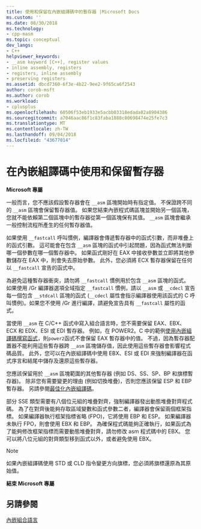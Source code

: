```yaml
---
title: 使用和保留在內嵌組譯碼中的暫存器 |Microsoft Docs
ms.custom: ''
ms.date: 08/30/2018
ms.technology:
- cpp-masm
ms.topic: conceptual
dev_langs:
- C++
helpviewer_keywords:
- __asm keyword [C++], register values
- inline assembly, registers
- registers, inline assembly
- preserving registers
ms.assetid: dbcd7360-6f3e-4b22-9ee2-9f65ca6f2543
author: corob-msft
ms.author: corob
ms.workload:
- cplusplus
ms.openlocfilehash: 60506f53eb1933e5acbb03318edada82a8904386
ms.sourcegitcommit: a7046aac86f1c83faba1088c80698474e25fe7c3
ms.translationtype: MT
ms.contentlocale: zh-TW
ms.lasthandoff: 09/04/2018
ms.locfileid: "43677014"
---
```

# <a name="using-and-preserving-registers-in-inline-assembly"></a>在內嵌組譯碼中使用和保留暫存器

**Microsoft 專屬**

一般而言，您不應該假設暫存器會在 `__asm` 區塊開始時有指定值。 不保證跨不同的 `__asm` 區塊會保留暫存器值。 如果您結束內嵌程式碼區塊並開始另一個區塊，您就不能依賴第二個區塊中的暫存器從第一個區塊保有其值。 `__asm` 區塊會繼承一般控制流程所產生的任何暫存器值。

如果使用 `__fastcall` 呼叫慣例，編譯器會傳遞暫存器中的函式引數，而非堆疊上的函式引數。 這可能會在包含 `__asm` 區塊的函式中引起問題，因為函式無法判斷哪一個參數在哪一個暫存器中。 如果函式剛好在 EAX 中接收參數並立即將其他參數儲存在 EAX 中，則會失去原始參數。 此外，您必須將 ECX 暫存器保留在任何以 `__fastcall` 宣告的函式中。

為避免這種暫存器衝突，請勿將 `__fastcall` 慣例用於包含 `__asm` 區塊的函式。 如果使用 /Gr 編譯器選項全域指定 `__fastcall` 慣例，請以 `__asm` 或 `__cdecl` 宣告每一個包含 `__stdcall` 區塊的函式  (`__cdecl` 屬性會指示編譯器使用該函式的 C 呼叫慣例)。如果您不使用 /Gr 進行編譯，請避免宣告具有 `__fastcall` 屬性的函式。

當使用 `__asm` 在 C/C++ 函式中寫入組合語言時，您不需要保留 EAX、EBX、ECX 和 EDX、ESI 或 EDI 暫存器。 例如，在 POWER2。C 中的範例[使用內嵌組譯碼撰寫函式](../../assembler/inline/writing-functions-with-inline-assembly.md)，則`power2`函式不會保留 EAX 暫存器中的值。 不過，因為暫存器配置器不能利用這些暫存器跨 `__asm` 區塊儲存值，因此使用這些暫存器會影響程式碼品質。 此外，您可以在內嵌組譯碼中使用 EBX、ESI 或 EDI 來強制編譯器在函式序言和結尾中儲存及還原這些暫存器。

您應該保留用於 `__asm` 區塊範圍的其他暫存器 (例如 DS、SS、SP、BP 和旗標暫存器)。 除非您有需要變更的理由 (例如切換堆疊)，否則您應該保留 ESP 和 EBP 暫存器。 另請參閱[最佳化內嵌組譯碼](../../assembler/inline/optimizing-inline-assembly.md)。

部分 SSE 類型需要有八個位元組的堆疊對齊，強制編譯器發出動態堆疊對齊程式碼。 為了在對齊後能夠存取區域變數和函式參數二者，編譯器會保留兩個框架指標。  如果編譯器執行框架指標省略 (FPO)，它將使用 EBP 和 ESP。  如果編譯器未執行 FPO，則會使用 EBX 和 EBP。 為確保程式碼能夠正確執行，如果函式為了能夠修改框架指標而需要動態堆疊對齊，請勿修改 asm 程式碼中的 EBX。 您可以將八位元組的對齊類型移到函式以外，或者避免使用 EBX。

> [!NOTE]
>  如果內嵌組譯碼使用 STD 或 CLD 指令變更方向旗標，您必須將旗標還原為其原始值。

**結束 Microsoft 專屬**

## <a name="see-also"></a>另請參閱

[內嵌組合語言](../../assembler/inline/inline-assembler.md)<br/>